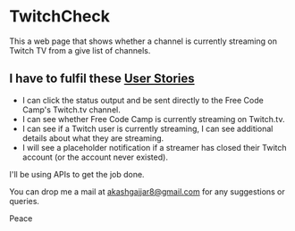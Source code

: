 # TwitchCheck

This a web page that shows whether a channel is currently streaming on Twitch TV from a give list of channels.  

## I have to fulfil these [User Stories](https://en.wikipedia.org/wiki/User_story)  

- I can click the status output and be sent directly to the Free Code Camp's Twitch.tv channel.  
- I can see whether Free Code Camp is currently streaming on Twitch.tv.  
- I can see if a Twitch user is currently streaming, I can see additional details about what they are streaming.  
- I will see a placeholder notification if a streamer has closed their Twitch account (or the account never existed).  

I'll be using APIs to get the job done.  

You can drop me a mail at akashgajjar8@gmail.com for any suggestions or queries.  

Peace  
